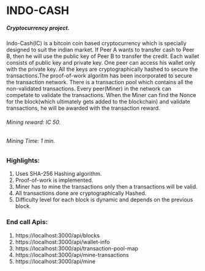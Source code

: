 # INDO-CASH

##### Cryptocurrency project.

Indo-Cash(IC) is a bitcoin coin based cryptocurrency which is specially designed to suit the indian market.
If Peer A wants to transfer cash to Peer B, then he will use the public key of Peer B to transfer the credit. Each wallet consists of public key and private key. One peer can access his wallet only with the private key. All the keys are cryptographically hashed to secure the transactions.The proof-of-work algoritm has been incorporated to secure the transaction network. There is a transaction pool which contains all the non-validated transactions. Every peer(Miner) in the network can competate to validate the transactions. When the Miner can find the Nonce for the block(which ultimately gets added to the blockchain) and validate transactions, he will be awarded with the transaction reward.

###### Mining reward: IC 50.
###### Mining Time: 1 min.



### Highlights:
1. Uses SHA-256 Hashing algorithm.
2. Proof-of-work is implemented.
3. Miner has to mine the transactions only then a transactions will be valid.
4. All transactions done are cryptographically Hashed.
5. Difficulty level for each block is dynamic and depends on the previous block.

### End call Apis:

1. https://localhost:3000/api/blocks 
2. https://localhost:3000/api/wallet-info
3. https://localhost:3000/api/transaction-pool-map
4. https://localhost:3000/api/mine-transactions
5. https://localhost:3000/api/mine





